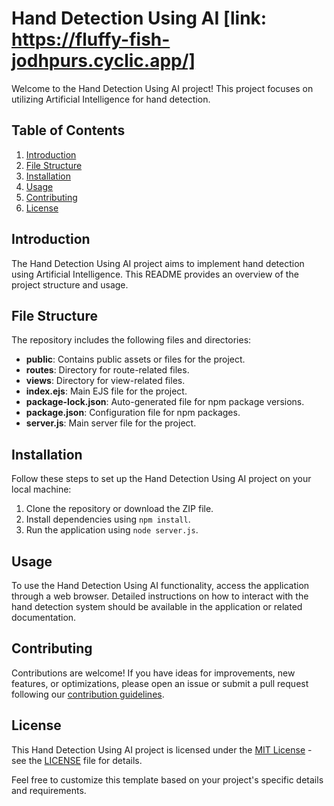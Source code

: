 # Hand Detection Using AI [link: https://fluffy-fish-jodhpurs.cyclic.app/]

Welcome to the Hand Detection Using AI project! This project focuses on utilizing Artificial Intelligence for hand detection.

## Table of Contents

1. [Introduction](#introduction)
2. [File Structure](#file-structure)
3. [Installation](#installation)
4. [Usage](#usage)
5. [Contributing](#contributing)
6. [License](#license)

## Introduction

The Hand Detection Using AI project aims to implement hand detection using Artificial Intelligence. This README provides an overview of the project structure and usage.

## File Structure

The repository includes the following files and directories:

- **public**: Contains public assets or files for the project.
- **routes**: Directory for route-related files.
- **views**: Directory for view-related files.
- **index.ejs**: Main EJS file for the project.
- **package-lock.json**: Auto-generated file for npm package versions.
- **package.json**: Configuration file for npm packages.
- **server.js**: Main server file for the project.

## Installation

Follow these steps to set up the Hand Detection Using AI project on your local machine:

1. Clone the repository or download the ZIP file.
2. Install dependencies using `npm install`.
3. Run the application using `node server.js`.

## Usage

To use the Hand Detection Using AI functionality, access the application through a web browser. Detailed instructions on how to interact with the hand detection system should be available in the application or related documentation.

## Contributing

Contributions are welcome! If you have ideas for improvements, new features, or optimizations, please open an issue or submit a pull request following our [contribution guidelines](CONTRIBUTING.md).

## License

This Hand Detection Using AI project is licensed under the [MIT License](LICENSE) - see the [LICENSE](LICENSE) file for details.

Feel free to customize this template based on your project's specific details and requirements.
